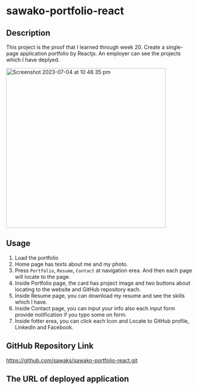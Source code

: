 # sawako-portfolio-react

## Description
This project is the proof that I learned through week 20. Create a single-page application portfolio by Reactjs. An employer can see the projects which I have deplyed.

<img width="430" alt="Screenshot 2023-07-04 at 10 48 35 pm" src="https://github.com/sawaks/sawako-portfolio-react/assets/63826271/9f22b0e9-e841-4a51-9d59-4af246bfe8ad">

## Usage
1. Load the portfolio
2. Home page has texts about me and my photo.
3. Press `Portfolio`, `Resume`, `Contact` at navigation erea. And then each page will locate to the page.
4. Inside Portfolio page, the card has project image and two buttons about locating to the website and GitHub repository each. 
5. Inside Resume page, you can download my resume and see the skills which I have.
6. Inside Contact page, you can input your info also each input form provide notification if you typo some on form.  
7. Inside fotter erea, you can click each Icon and Locate to GitHub profile, LinkedIn and Facebook.

## GitHub Repository Link
https://github.com/sawaks/sawako-portfolio-react.git

## The URL of deployed application
